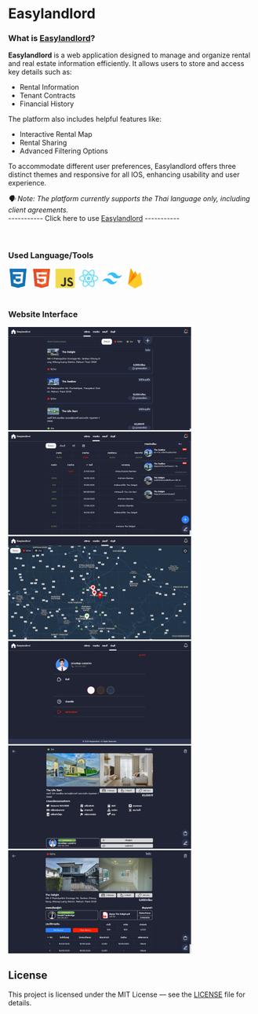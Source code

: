 # Easylandlord

### What is [Easylandlord](https://easylandlord-e3923.web.app/)?
**Easylandlord** is a web application designed to manage and organize rental and real estate information efficiently. It allows users to store and access key details such as:
- Rental Information
- Tenant Contracts
- Financial History

The platform also includes helpful features like:
- Interactive Rental Map
- Rental Sharing
- Advanced Filtering Options

To accommodate different user preferences, Easylandlord offers three distinct themes and responsive for all IOS, enhancing usability and user experience.

*🗣 Note: The platform currently supports the Thai language only, including client agreements.*  
----------- Click here to use [Easylandlord](https://easylandlord-e3923.web.app/) ----------- 
<br>
<br>
<br>

### Used Language/Tools
<div>
  <img src="https://github.com/devicons/devicon/blob/master/icons/css3/css3-plain.svg"  title="CSS"width="40" height="40"/>&nbsp;
  <img src="https://github.com/devicons/devicon/blob/master/icons/html5/html5-original.svg" title="HTML5"width="40" height="40"/>&nbsp;
  <img src="https://github.com/devicons/devicon/blob/master/icons/javascript/javascript-original.svg" title="JavaScript"width="40" height="40"/>&nbsp;
  <img src="https://github.com/devicons/devicon/blob/master/icons/react/react-original.svg" title="React"width="40" height="40"/>&nbsp;
  <img src="https://github.com/devicons/devicon/blob/master/icons/tailwindcss/tailwindcss-original.svg" title="Tailwindcss"width="40" height="40"/>&nbsp;
  <img src="https://github.com/devicons/devicon/blob/master/icons/firebase/firebase-original.svg" title="Firebase"width="40" height="40"/>&nbsp;
</div>
<br>  

### Website Interface
<div>
  <img src="./illustration/UI1_.png"  title="UI" height="210"/>
  <img src="./illustration/UI2_.png"  title="UI" height="210"/>
  <img src="./illustration/UI3_.png"  title="UI" height="210"/>
  <img src="./illustration/UI4_.png"  title="UI" height="210"/>
  <img src="./illustration/UI5_.png"  title="UI" height="210"/>
  <img src="./illustration/UI6_.png"  title="UI" height="210"/>
</div>

## License
This project is licensed under the MIT License — see the [LICENSE](LICENSE) file for details.
